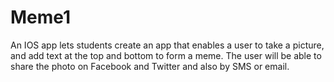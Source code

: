 # Meme1

An IOS app lets students create an app that enables a user to take a picture, and add text at the top and bottom to form a meme. The user will be able to share the photo on Facebook and Twitter and also by SMS or email.
